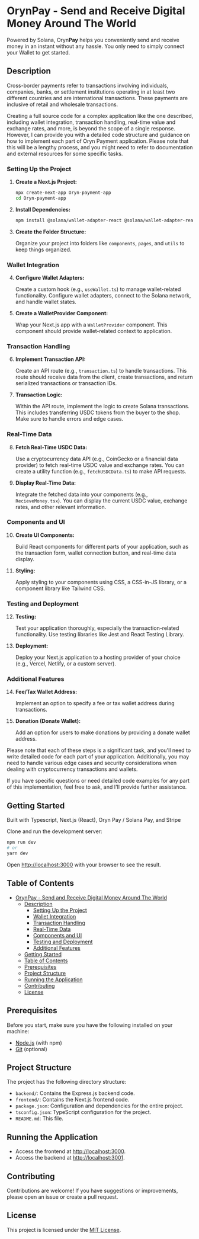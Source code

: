 # OrynPay - Send and Receive Digital Money Around The World

Powered by Solana, Oryn**Pay** helps you conveniently send and receive money in an instant without any hassle. You only need to simply connect your Wallet to get started.

## Description

Cross-border payments refer to transactions involving individuals, companies, banks, or settlement institutions operating in at least two different countries and are international transactions. These payments are inclusive of retail and wholesale transactions.

Creating a full source code for a complex application like the one described, including wallet integration, transaction handling, real-time value and exchange rates, and more, is beyond the scope of a single response. However, I can provide you with a detailed code structure and guidance on how to implement each part of Oryn Payment application. Please note that this will be a lengthy process, and you might need to refer to documentation and external resources for some specific tasks.

### Setting Up the Project

1. **Create a Next.js Project:**

   ```bash
   npx create-next-app Oryn-payment-app
   cd Oryn-payment-app
   ```

2. **Install Dependencies:**

   ```bash
   npm install @solana/wallet-adapter-react @solana/wallet-adapter-react-ui @solana/wallet-adapter-base @solana/web3.js bignumber.js
   ```

3. **Create the Folder Structure:**

   Organize your project into folders like `components`, `pages`, and `utils` to keep things organized.

### Wallet Integration

4. **Configure Wallet Adapters:**

   Create a custom hook (e.g., `useWallet.ts`) to manage wallet-related functionality. Configure wallet adapters, connect to the Solana network, and handle wallet states.

5. **Create a WalletProvider Component:**

   Wrap your Next.js app with a `WalletProvider` component. This component should provide wallet-related context to application.

### Transaction Handling

6. **Implement Transaction API:**

   Create an API route (e.g., `transaction.ts`) to handle transactions. This route should receive data from the client, create transactions, and return serialized transactions or transaction IDs.

7. **Transaction Logic:**

   Within the API route, implement the logic to create Solana transactions. This includes transferring USDC tokens from the buyer to the shop. Make sure to handle errors and edge cases.

### Real-Time Data

8. **Fetch Real-Time USDC Data:**

   Use a cryptocurrency data API (e.g., CoinGecko or a financial data provider) to fetch real-time USDC value and exchange rates. You can create a utility function (e.g., `fetchUSDCData.ts`) to make API requests.

9. **Display Real-Time Data:**

   Integrate the fetched data into your components (e.g., `RecieveMoney.tsx`). You can display the current USDC value, exchange rates, and other relevant information.

### Components and UI

10. **Create UI Components:**

    Build React components for different parts of your application, such as the transaction form, wallet connection button, and real-time data display.

11. **Styling:**

    Apply styling to your components using CSS, a CSS-in-JS library, or a component library like Tailwind CSS.

### Testing and Deployment

12. **Testing:**

    Test your application thoroughly, especially the transaction-related functionality. Use testing libraries like Jest and React Testing Library.

13. **Deployment:**

    Deploy your Next.js application to a hosting provider of your choice (e.g., Vercel, Netlify, or a custom server).

### Additional Features

14. **Fee/Tax Wallet Address:**

    Implement an option to specify a fee or tax wallet address during transactions.

15. **Donation (Donate Wallet):**

    Add an option for users to make donations by providing a donate wallet address.

Please note that each of these steps is a significant task, and you'll need to write detailed code for each part of your application. Additionally, you may need to handle various edge cases and security considerations when dealing with cryptocurrency transactions and wallets.

If you have specific questions or need detailed code examples for any part of this implementation, feel free to ask, and I'll provide further assistance.

## Getting Started

Built with Typescript, Next.js (React), Oryn Pay / Solana Pay, and Stripe

Clone and run the development server:

```bash
npm run dev
# or
yarn dev
```

Open [http://localhost:3000](http://localhost:3000) with your browser to see the result.

## Table of Contents

- [OrynPay - Send and Receive Digital Money Around The World](#Orynpay---send-and-receive-digital-money-around-the-world)
  - [Description](#description)
    - [Setting Up the Project](#setting-up-the-project)
    - [Wallet Integration](#wallet-integration)
    - [Transaction Handling](#transaction-handling)
    - [Real-Time Data](#real-time-data)
    - [Components and UI](#components-and-ui)
    - [Testing and Deployment](#testing-and-deployment)
    - [Additional Features](#additional-features)
  - [Getting Started](#getting-started)
  - [Table of Contents](#table-of-contents)
  - [Prerequisites](#prerequisites)
  - [Project Structure](#project-structure)
  - [Running the Application](#running-the-application)
  - [Contributing](#contributing)
  - [License](#license)

## Prerequisites

Before you start, make sure you have the following installed on your machine:

- [Node.js](https://nodejs.org/) (with npm)
- [Git](https://git-scm.com/) (optional)

## Project Structure

The project has the following directory structure:

- `backend/`: Contains the Express.js backend code.
- `frontend/`: Contains the Next.js frontend code.
- `package.json`: Configuration and dependencies for the entire project.
- `tsconfig.json`: TypeScript configuration for the project.
- `README.md`: This file.

## Running the Application

- Access the frontend at [http://localhost:3000](http://localhost:3000).
- Access the backend at [http://localhost:3001](http://localhost:3001).

## Contributing

Contributions are welcome! If you have suggestions or improvements, please open an issue or create a pull request.

## License

This project is licensed under the [MIT License](LICENSE).
